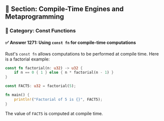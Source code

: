 ## 📘 Section: Compile-Time Engines and Metaprogramming
### 🔹 Category: Const Functions
#### ✅ Answer 1271: Using `const fn` for compile-time computations

Rust's `const fn` allows computations to be performed at compile time. Here is a factorial example:

```rust
const fn factorial(n: u32) -> u32 {
    if n == 0 { 1 } else { n * factorial(n - 1) }
}

const FACT5: u32 = factorial(5);

fn main() {
    println!("Factorial of 5 is {}", FACT5);
}
```

The value of `FACT5` is computed at compile time.
